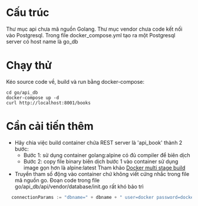 # Cấu trúc
Thư mục api chưa mã nguồn Golang. Thư mục vendor chưa code kết nối vào Postgresql.
Trong file docker_compose.yml tạo ra một Postgresql server có host name là go_db

# Chạy thử
Kéo source code về, build và run bằng docker-compose:
```
cd go/api_db
docker-compose up -d
curl http://localhost:8001/books
```

# Cần cải tiến thêm
- Hãy chia việc build container chứa REST server là 'api_book' thành 2 bước:
  - Bước 1: sử dụng container golang:alpine có đủ compiler để biên dịch
  - Bước 2: copy file binary biên dịch bước 1 vào container sử dụng image gọn hơn là alpine:latest
Tham khảo [Docker multi stage build](https://docs.docker.com/engine/userguide/eng-image/multistage-build/)
- Truyền tham số động vào container chứ không viết cứng nhắc trong file mã nguồn go.
Đoạn code trong file go/api_db/api/vendor/database/init.go rất khó bảo trì
```go
  connectionParams := "dbname=" + dbname + " user=docker password=docker sslmode=disable host=go_db"
```